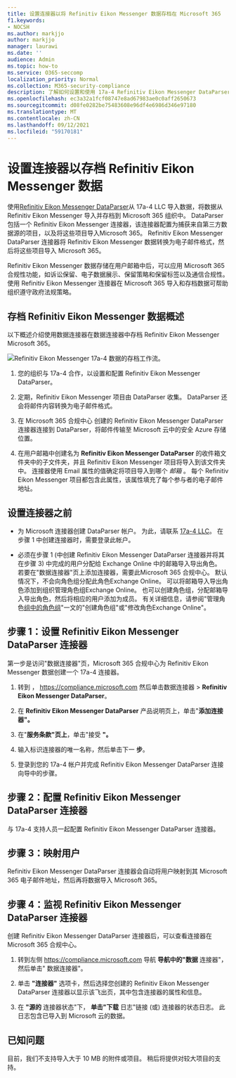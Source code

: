 ```yaml
---
title: 设置连接器以将 Refinitiv Eikon Messenger 数据存档在 Microsoft 365
f1.keywords:
- NOCSH
ms.author: markjjo
author: markjjo
manager: laurawi
ms.date: ''
audience: Admin
ms.topic: how-to
ms.service: O365-seccomp
localization_priority: Normal
ms.collection: M365-security-compliance
description: 了解如何设置和使用 17a-4 Refinitiv Eikon Messenger DataParser 连接器在 Microsoft 365 中导入和存档 Refinitiv Eikon Messenger 数据。
ms.openlocfilehash: ec3a32a1fcf08747e8ad67983ae0c0aff2650673
ms.sourcegitcommit: d08fe0282be75483608e96df4e6986d346e97180
ms.translationtype: MT
ms.contentlocale: zh-CN
ms.lasthandoff: 09/12/2021
ms.locfileid: "59170181"
---
```

# <a name="set-up-a-connector-to-archive-refinitiv-eikon-messenger-data"></a>设置连接器以存档 Refinitiv Eikon Messenger 数据

使用[Refinitiv Eikon Messenger DataParser](https://www.17a-4.com/refinitiv-messenger-dataparser/)从 17a-4 LLC 导入数据，将数据从 Refinitiv Eikon Messenger 导入并存档到 Microsoft 365 组织中。 DataParser 包括一个 Refinitiv Eikon Messenger 连接器，该连接器配置为捕获来自第三方数据源的项目，以及将这些项目导入Microsoft 365。 Refinitiv Eikon Messenger DataParser 连接器将 Refinitiv Eikon Messenger 数据转换为电子邮件格式，然后将这些项目导入 Microsoft 365。

Refinitiv Eikon Messenger 数据存储在用户邮箱中后，可以应用 Microsoft 365 合规性功能，如诉讼保留、电子数据展示、保留策略和保留标签以及通信合规性。 使用 Refinitiv Eikon Messenger 连接器在 Microsoft 365 导入和存档数据可帮助组织遵守政府法规策略。

## <a name="overview-of-archiving-refinitiv-eikon-messenger-data"></a>存档 Refinitiv Eikon Messenger 数据概述

以下概述介绍使用数据连接器在数据连接器中存档 Refinitiv Eikon Messenger Microsoft 365。

![Refinitiv Eikon Messenger 17a-4 数据的存档工作流。](../media/RefinitivMessengerDataParserConnectorWorkflow.png)

1. 您的组织与 17a-4 合作，以设置和配置 Refinitiv Eikon Messenger DataParser。

2. 定期，Refinitiv Eikon Messenger 项目由 DataParser 收集。 DataParser 还会将邮件内容转换为电子邮件格式。

3. 在 Microsoft 365 合规中心 创建的 Refinitiv Eikon Messenger DataParser 连接器连接到 DataParser，将邮件传输至 Microsoft 云中的安全 Azure 存储 位置。

4. 在用户邮箱中创建名为 **Refinitiv Eikon Messenger DataParser** 的收件箱文件夹中的子文件夹，并且 Refinitiv Eikon Messenger 项目将导入到该文件夹中。 连接器使用 Email 属性的值确定将项目导入到哪个 *邮箱* 。 每个 Refinitiv Eikon Messenger 项目都包含此属性，该属性填充了每个参与者的电子邮件地址。

## <a name="before-you-set-up-a-connector"></a>设置连接器之前

- 为 Microsoft 连接器创建 DataParser 帐户。 为此，请联系 [17a-4 LLC](https://www.17a-4.com/contact/)。 在步骤 1 中创建连接器时，需要登录此帐户。

- 必须在步骤 1 (中创建 Refinitiv Eikon Messenger DataParser 连接器并将其在步骤 3) 中完成的用户分配给 Exchange Online 中的邮箱导入导出角色。 若要在"数据连接器"页上添加连接器，需要此Microsoft 365 合规中心。 默认情况下，不会向角色组分配此角色Exchange Online。 可以将邮箱导入导出角色添加到组织管理角色组Exchange Online。 也可以创建角色组，分配邮箱导入导出角色，然后将相应的用户添加为成员。 有关详细信息，请参阅"管理角色[组中的角色组](/Exchange/permissions-exo/role-groups#create-role-groups)"[](/Exchange/permissions-exo/role-groups#modify-role-groups)一文的"创建角色组"或"修改角色Exchange Online"。

## <a name="step-1-set-up-a-refinitiv-eikon-messenger-dataparser-connector"></a>步骤 1：设置 Refinitiv Eikon Messenger DataParser 连接器

第一步是访问"数据连接器"页，Microsoft 365 合规中心为 Refinitiv Eikon Messenger 数据创建一个 17a-4 连接器。

1. 转到 ， <https://compliance.microsoft.com> 然后单击数据连接器  >  **Refinitiv Eikon Messenger DataParser**。

2. 在 **Refinitiv Eikon Messenger DataParser** 产品说明页上，单击"**添加连接器"。**

3. 在"**服务条款"页上**，单击"接受 **"。**

4. 输入标识连接器的唯一名称，然后单击下一 **步**。

5. 登录到您的 17a-4 帐户并完成 Refinitiv Eikon Messenger DataParser 连接向导中的步骤。

## <a name="step-2-configure-the-refinitiv-eikon-messenger-dataparser-connector"></a>步骤 2：配置 Refinitiv Eikon Messenger DataParser 连接器

与 17a-4 支持人员一起配置 Refinitiv Eikon Messenger DataParser 连接器。

## <a name="step-3-map-users"></a>步骤 3：映射用户

Refinitiv Eikon Messenger DataParser 连接器会自动将用户映射到其 Microsoft 365 电子邮件地址，然后再将数据导入 Microsoft 365。

## <a name="step-4-monitor-the-refinitiv-eikon-messenger-dataparser-connector"></a>步骤 4：监视 Refinitiv Eikon Messenger DataParser 连接器

创建 Refinitiv Eikon Messenger DataParser 连接器后，可以查看连接器在 Microsoft 365 合规中心。

1. 转到左侧 <https://compliance.microsoft.com> 导航 **导航中的"数据** 连接器"，然后单击" 数据连接器"。

2. 单击 **"连接器"** 选项卡，然后选择您创建的 Refinitiv Eikon Messenger DataParser 连接器以显示该飞出页，其中包含连接器的属性和信息。

3. 在 **"源的** 连接器状态"下， **单击"下载** 日志"链接 (或) 连接器的状态日志。 此日志包含已导入到 Microsoft 云的数据。

## <a name="known-issues"></a>已知问题

目前，我们不支持导入大于 10 MB 的附件或项目。 稍后将提供对较大项目的支持。
